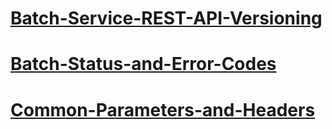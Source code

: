 # [Batch-Service-REST-API-Versioning](Batch-Service-REST-API-Versioning.md)
# [Batch-Status-and-Error-Codes](Batch-Status-and-Error-Codes.md)
# [Common-Parameters-and-Headers](Common-Parameters-and-Headers.md)